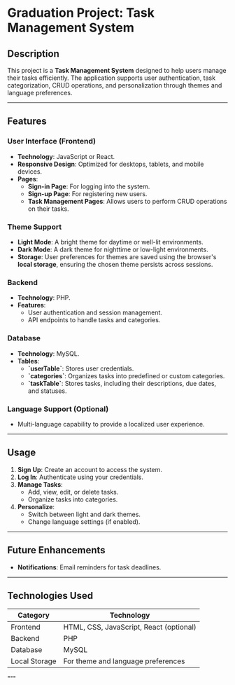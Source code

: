 # Graduation Project: Task Management System  

## Description  
This project is a **Task Management System** designed to help users manage their tasks efficiently. The application supports user authentication, task categorization, CRUD operations, and personalization through themes and language preferences.

---

## Features  

### **User Interface (Frontend)**  
- **Technology**: JavaScript or React.  
- **Responsive Design**: Optimized for desktops, tablets, and mobile devices.  
- **Pages**:  
  - **Sign-in Page**: For logging into the system.  
  - **Sign-up Page**: For registering new users.  
  - **Task Management Pages**: Allows users to perform CRUD operations on their tasks.  

### **Theme Support**  
- **Light Mode**: A bright theme for daytime or well-lit environments.  
- **Dark Mode**: A dark theme for nighttime or low-light environments.  
- **Storage**: User preferences for themes are saved using the browser's **local storage**, ensuring the chosen theme persists across sessions.  

### **Backend**  
- **Technology**: PHP.  
- **Features**:  
  - User authentication and session management.  
  - API endpoints to handle tasks and categories.  

### **Database**  
- **Technology**: MySQL.  
- **Tables**:  
  - **\`userTable\`**: Stores user credentials.  
  - **\`categories\`**: Organizes tasks into predefined or custom categories.  
  - **\`taskTable\`**: Stores tasks, including their descriptions, due dates, and statuses.  

### **Language Support** (Optional)  
- Multi-language capability to provide a localized user experience.  

---

## Usage  

1. **Sign Up**: Create an account to access the system.  
2. **Log In**: Authenticate using your credentials.  
3. **Manage Tasks**:  
   - Add, view, edit, or delete tasks.  
   - Organize tasks into categories.  
4. **Personalize**:  
   - Switch between light and dark themes.  
   - Change language settings (if enabled).  

---

## Future Enhancements  
- **Notifications**: Email reminders for task deadlines.  

---

## Technologies Used  

| **Category** | **Technology**                          |  
|--------------|------------------------                 |  
| Frontend     | HTML, CSS, JavaScript, React (optional) |  
| Backend      | PHP                                     |  
| Database     | MySQL                                   |  
| Local Storage| For theme and language preferences      |  

"""
